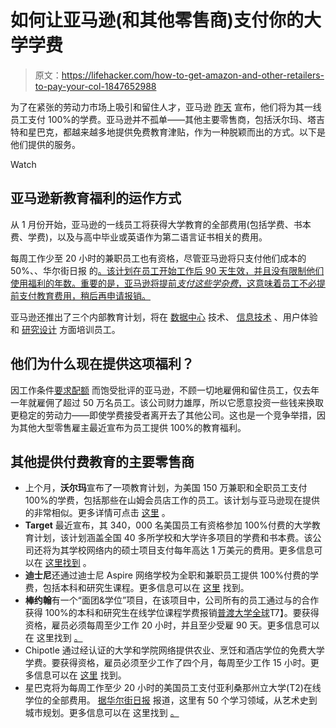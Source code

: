 # 如何让亚马逊(和其他零售商)支付你的大学学费

> 原文：<https://lifehacker.com/how-to-get-amazon-and-other-retailers-to-pay-your-col-1847652988>

为了在紧张的劳动力市场上吸引和留住人才，亚马逊 [昨天](https://press.aboutamazon.com/news-releases/news-release-details/amazon-pay-full-college-tuition-its-front-line-employees-part-12) 宣布，他们将为其一线员工支付 100%的学费。亚马逊并不孤单——其他主要零售商，包括沃尔玛、塔吉特和星巴克，都越来越多地提供免费教育津贴，作为一种脱颖而出的方式。以下是他们提供的服务。

Watch

## **亚马逊新教育福利的运作方式**

从 1 月份开始，亚马逊的一线员工将获得大学教育的全部费用(包括学费、书本费、学费)，以及与高中毕业或英语作为第二语言证书相关的费用。

每周工作少至 20 小时的兼职员工也有资格，尽管亚马逊将只支付他们成本的 50%、、华尔街日报 的[。该计划在员工开始工作后 90 天生效，并且没有限制他们使用福利的年数。重要的是，亚马逊将提前*支付这些学杂费*，这意味着员工不必提前支付教育费用，稍后再申请报销。](https://www.wsj.com/articles/amazon-dangles-a-new-perk-in-fight-for-u-s-workers-free-bachelors-degrees-11631197800) 

亚马逊还推出了三个内部教育计划，将在 [数据中心](https://www.amazon.jobs/en/landing_pages/aws-grow-our-own-talent) 技术、 [信息技术](https://www.aboutamazon.com/news/workplace/make-an-additional-10-000-a-year-and-jumpstart-your-career) 、用户体验和 [研究设计](https://www.aboutamazon.com/news/workplace/amazon-program-helps-employees-move-into-ux-research-and-design) 方面培训员工。

## 他们为什么现在提供这项福利？

因工作条件[要求配额](https://gizmodo.com/california-advances-historic-bill-targeting-amazons-pun-1847642600) 而饱受批评的亚马逊，不顾一切地雇佣和留住员工，仅去年一年就雇佣了超过 50 万名员工。该公司财力雄厚，所以它愿意投资一些钱来换取更稳定的劳动力——即使学费接受者离开去了其他公司。这也是一个竞争举措，因为其他大型零售雇主最近宣布为员工提供 100%的教育福利。

## **其他提供付费教育的主要零售商**

*   上个月，**沃尔玛**宣布了一项教育计划，为美国 150 万兼职和全职员工支付 100%的学费，包括那些在山姆会员店工作的员工。该计划与亚马逊现在提供的非常相似。更多详情可点击 [这里](https://www.hrdive.com/news/walmart-to-make-degree-program-free-for-employees/604218/) 。
*   **Target** 最近宣布，其 340，000 名美国员工有资格参加 100%付费的大学教育计划，该计划涵盖全国 40 多所学校和大学许多项目的学费和书本费。该公司还将为其学校网络内的硕士项目支付每年高达 1 万美元的费用。更多信息可以在 [这里找到](https://corporate.target.com/article/2021/08/target-tuition-assistance) 。
*   **迪士尼**还通过迪士尼 Aspire 网络学校为全职和兼职员工提供 100%付费的学费，包括本科和研究生课程。更多信息可以在 [这里](https://disney.guildeducation.com/partner?auth_redirect=true) 找到。
*   **棒约翰**有一个“面团&学位”项目，在该项目中，公司所有的员工通过与的合作获得 100%的本科和研究生在线学位课程学费报销[普渡大学全球](https://www.purdueglobal.edu/)T7】。要获得资格，雇员必须每周至少工作 20 小时，并且至少受雇 90 天。更多信息可以在 这里找到 [。](https://www.papajohns.com/doughanddegrees/) 
*   Chipotle 通过经认证的大学和学院网络提供农业、烹饪和酒店学位的免费大学学费。要获得资格，雇员必须至少工作了四个月，每周至少工作 15 小时。更多信息可以在 [这里](https://newsroom.chipotle.com/2021-04-08-Chipotle-To-Offer-Free-Degrees-In-Agriculture-Culinary-And-Hospitality-To-Employees) 找到。
*   星巴克将为每周工作至少 20 小时的美国员工支付亚利桑那州立大学(T2)在线学位的全部费用。 [据华尔街日报](https://www.wsj.com/articles/starbucks-to-pay-full-cost-of-online-degree-for-employees-1428359401?mod=article_inline) 报道，这里有 50 个学习领域，从艺术史到城市规划。更多信息可以在 这里找到 [。](https://www.starbucks.com/careers/working-at-starbucks/education)
